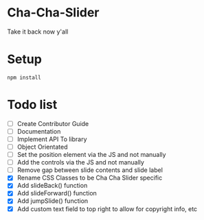 # Cha-Cha-Slider
Take it back now y'all


# Setup
`npm install`


# Todo list
 - [ ] Create Contributor Guide
 - [ ] Documentation
 - [ ] Implement API To library
 - [ ] Object Orientated
 - [ ] Set the position element via the JS and not manually
 - [ ] Add the controls via the JS and not manually
 - [ ] Remove gap between slide contents and slide label
 - [x] Rename CSS Classes to be Cha Cha Slider specific
 - [x] Add slideBack() function
 - [x] Add slideForward() function
 - [x] Add jumpSlide() function
 - [x] Add custom text field to top right to allow for copyright info, etc
